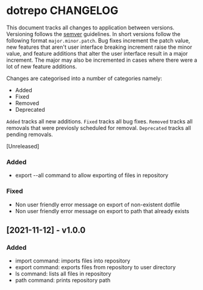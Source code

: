 # dotrepo CHANGELOG

This document tracks all changes to application between versions.
Versioning follows the [semver](https://semver.org) guidelines. In short
versions follow the following format `major.minor.patch`. Bug fixes
increment the patch value, new features that aren't user interface breaking
increment raise the minor value, and feature additions that alter the
user interface result in a major increment. The major may also be incremented
in cases where there were a lot of new feature additions.

Changes are categorised into a number of categories namely:

- Added
- Fixed
- Removed
- Deprecated

`Added` tracks all new additions. `Fixed` tracks all bug fixes. `Removed`
tracks all removals that were previosly scheduled for removal. `Deprecated`
tracks all pending removals.

[Unreleased]

### Added

- export --all command to allow exporting of files in repository

### Fixed

- Non user friendly error message on export of non-existent dotfile
- Non user friendly error message on export to path that already exists

## [2021-11-12] - v1.0.0

### Added

- import command: imports files into repository
- export command: exports files from repository to user directory
- ls command: lists all files in repository
- path command: prints repository path
